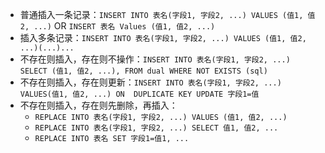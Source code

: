 * 普通插入一条记录：`INSERT INTO 表名(字段1, 字段2, ...) VALUES (值1, 值2, ...)` OR `INSERT 表名 Values (值1, 值2, ...)`
* 插入多条记录：`INSERT INTO 表名(字段1, 字段2, ...) VALUES (值1, 值2, ...)(...)...`
* 不存在则插入，存在则不操作：`INSERT INTO 表名(字段1, 字段2, ...) SELECT (值1, 值2, ...), FROM dual WHERE NOT EXISTS (sql)`
* 不存在则插入，存在则更新：`INSERT INTO 表名(字段1, 字段2, ...) VALUES(值1, 值2, ...) ON  DUPLICATE KEY UPDATE 字段1=值`
* 不存在则插入，存在则先删除，再插入：
    - `REPLACE INTO 表名(字段1, 字段2, ...) VALUES (值1, 值2, ...)`
    - `REPLACE INTO 表名(字段1, 字段2, ...) SELECT 值1, 值2, ...`
    - `REPLACE INTO 表名 SET 字段1=值1, ...`
